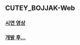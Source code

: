 ## CUTEY_BOJJAK-Web 
### [시연 영상](https://youtu.be/5YML1w4EHok)
### [개발 후...](https://velog.io/@huise0ng/hong)
 
